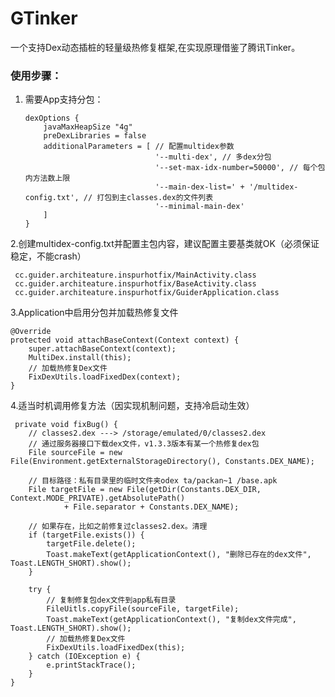 # GTinker
一个支持Dex动态插桩的轻量级热修复框架,在实现原理借鉴了腾讯Tinker。

### 使用步骤：
 1. 需要App支持分包：
 
        dexOptions {
            javaMaxHeapSize "4g"
            preDexLibraries = false
            additionalParameters = [ // 配置multidex参数
                                     '--multi-dex', // 多dex分包
                                     '--set-max-idx-number=50000', // 每个包内方法数上限
                                     '--main-dex-list=' + '/multidex-config.txt', // 打包到主classes.dex的文件列表
                                     '--minimal-main-dex'
            ]
        }
        
  2.创建multidex-config.txt并配置主包内容，建议配置主要基类就OK（必须保证稳定，不能crash）
     
     cc.guider.architeature.inspurhotfix/MainActivity.class
     cc.guider.architeature.inspurhotfix/BaseActivity.class
     cc.guider.architeature.inspurhotfix/GuiderApplication.class
     
  3.Application中启用分包并加载热修复文件
  
    @Override
    protected void attachBaseContext(Context context) {
        super.attachBaseContext(context);
        MultiDex.install(this);
        // 加载热修复Dex文件
        FixDexUtils.loadFixedDex(context);
    }
    
  4.适当时机调用修复方法（因实现机制问题，支持冷启动生效）
  
     private void fixBug() {
        // classes2.dex ---> /storage/emulated/0/classes2.dex
        // 通过服务器接口下载dex文件，v1.3.3版本有某一个热修复dex包
        File sourceFile = new File(Environment.getExternalStorageDirectory(), Constants.DEX_NAME);

        // 目标路径：私有目录里的临时文件夹odex ta/packan~1 /base.apk
        File targetFile = new File(getDir(Constants.DEX_DIR, Context.MODE_PRIVATE).getAbsolutePath()
                + File.separator + Constants.DEX_NAME);

        // 如果存在，比如之前修复过classes2.dex。清理
        if (targetFile.exists()) {
            targetFile.delete();
            Toast.makeText(getApplicationContext(), "删除已存在的dex文件", Toast.LENGTH_SHORT).show();
        }

        try {
            // 复制修复包dex文件到app私有目录
            FileUitls.copyFile(sourceFile, targetFile);
            Toast.makeText(getApplicationContext(), "复制dex文件完成", Toast.LENGTH_SHORT).show();
            // 加载热修复Dex文件
            FixDexUtils.loadFixedDex(this);
        } catch (IOException e) {
            e.printStackTrace();
        }
    }
      
